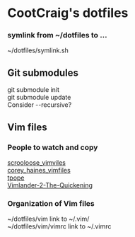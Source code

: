 CootCraig's dotfiles
====================
### symlink from ~/dotfiles to ...
~/dotfiles/symlink.sh    

Git submodules
--------------
git submodule init    
git submodule update    
Consider --recursive?   

Vim files
---------
### People to watch and copy
[scrooloose_vimviles](https://github.com/scrooloose/vimfiles)    
[corey_haines_vimfiles](https://github.com/coreyhaines/vimfiles)    
[tpope](https://github.com/tpope/tpope)    
[Vimlander-2-The-Quickening](https://github.com/spicycode/Vimlander-2-The-Quickening)   

### Organization of Vim files
~/dotfiles/vim   link to ~/.vim/    
~/dotfiles/vim/vimrc  link to ~/.vimrc    
